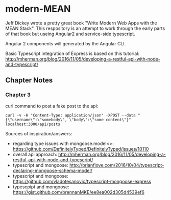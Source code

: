 # modern-MEAN
Jeff Dickey wrote a pretty great book "Write Modern Web Apps with the MEAN Stack". This respository is an attempt to work through the early parts of that book but useing Angular2 and service-side typescript.

Angular 2 components will generated by the Angular CLI. 

Basic Typescript integration of Express is based on this tutorial: http://mherman.org/blog/2016/11/05/developing-a-restful-api-with-node-and-typescript/

## Chapter Notes
### Chapter 3
curl command to post a fake post to the api:
```shell
curl -v -H "Content-Type: application/json" -XPOST --data "{\"username\":\"somebody\", \"body\":\"some content\"}" localhost:3000/api/posts
```

Sources of inspiration/answers:
 * regarding type issues with mongoose.model<>: https://github.com/DefinitelyTyped/DefinitelyTyped/issues/10110
 * overall api approach: http://mherman.org/blog/2016/11/05/developing-a-restful-api-with-node-and-typescript/
 * typescript and mongoose: http://brianflove.com/2016/10/04/typescript-declaring-mongoose-schema-model/
 * typescript and mongoose: https://github.com/vladotesanovic/typescript-mongoose-express
 * typescpipt and mongoose: https://gist.github.com/brennanMKE/ee8ea002d305d4539ef6

